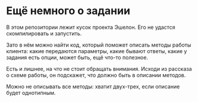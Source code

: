 # Ещё немного о задании
В этом репозитории лежит кусок проекта Эшелон. Его не удастся скомпилировать и запустить. 

Зато в нём можно найти код, который поможет описать методы работы клиента: какие передаются параметры, какие бывают ответы, какие у задания есть опции, может быть, ещё что-то полезное.  

Есть и лишнее, на что не стоит обращать внимания. Исходи из рассказа о схеме работы, он подскажет, что должно быть в описании методов.  

Можно не описывать все методы: хватит двух-трех, если описание будет однотипным.





